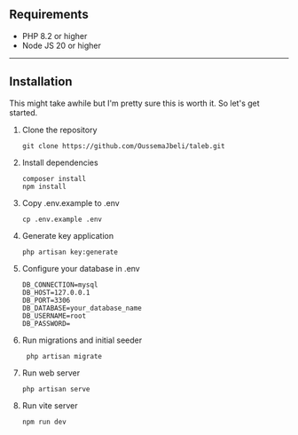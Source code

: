 ## Requirements
 - PHP 8.2 or higher
 - Node JS 20 or higher

---
## Installation

  This might take awhile but I'm pretty sure this is worth it. So let's get started.

  1. Clone the repository

     ```git clone https://github.com/OussemaJbeli/taleb.git```

  2. Install dependencies

      ```
      composer install
      npm install
      ```
  
  3. Copy .env.example to .env

      ``` cp .env.example .env ```
  
  4. Generate key application

      ``` php artisan key:generate ```
  
  5. Configure your database in .env
      ```
      DB_CONNECTION=mysql
      DB_HOST=127.0.0.1
      DB_PORT=3306
      DB_DATABASE=your_database_name
      DB_USERNAME=root
      DB_PASSWORD=
      ```
  6. Run migrations and initial seeder

      ``` php artisan migrate```
  
  7. Run web server 
  
      ``` php artisan serve ```

  8. Run vite server 
  
      ``` npm run dev ```

